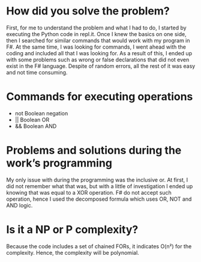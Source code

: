 # **How did you solve the problem?**
First, for me to understand the problem and what I had to do, I started by executing the Python code in repl.it. Once I knew the basics on one side, then I searched for similar commands that would work with my program in F#.
At the same time, I was looking for commands, I went ahead with the coding and included all that I was looking for. As a result of this, I ended up with some problems such as wrong or false declarations that did not even exist in the F# language. Despite of random errors, all the rest of it was easy and not time consuming.
# **Commands for executing operations**
-	not	Boolean negation
-	||	Boolean OR
-	&&	Boolean AND
# **Problems and solutions during the work’s programming**
My only issue with during the programming was the inclusive or. At first, I did not remember what that was, but with a little of investigation I ended up knowing that was equal to a XOR operation. F# do not accept such operation, hence I used the decomposed formula which uses OR, NOT and AND logic.
# **Is it a NP or P complexity?**
Because the code includes a set of chained FORs, it indicates O(n²) for the complexity. Hence, the complexity will be polynomial.
